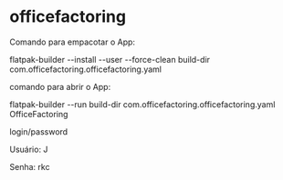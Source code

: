 # officefactoring

Comando para empacotar o App:

flatpak-builder --install --user --force-clean build-dir com.officefactoring.officefactoring.yaml

comando para abrir o App: 

flatpak-builder --run build-dir com.officefactoring.officefactoring.yaml OfficeFactoring

login/password

Usuário: J

Senha: rkc